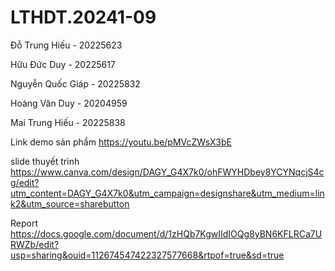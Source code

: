# LTHDT.20241-09

Đỗ Trung Hiếu - 20225623

Hữu Đức Duy - 20225617

Nguyễn Quốc Giáp - 20225832

Hoàng Văn Duy - 20204959

Mai Trung Hiếu - 20225838



Link demo sản phẩm https://youtu.be/pMVcZWsX3bE

slide thuyết trình https://www.canva.com/design/DAGY_G4X7k0/ohFWYHDbey8YCYNqcjS4cg/edit?utm_content=DAGY_G4X7k0&utm_campaign=designshare&utm_medium=link2&utm_source=sharebutton

Report   https://docs.google.com/document/d/1zHQb7KgwIIdIOQg8yBN6KFLRCa7URWZb/edit?usp=sharing&ouid=112674547422327577668&rtpof=true&sd=true
